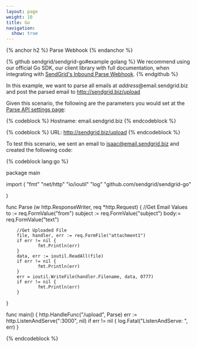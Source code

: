```yaml
---
layout: page
weight: 10
title: Go
navigation:
  show: true
---
```


{% anchor h2 %}
Parse Webhook
{% endanchor %}

{% github sendgrid/sendgrid-go#example golang %}
We recommend using our official Go SDK, our client library with full documentation, when integrating with <a href="https://github.com/sendgrid/sendgrid-go/tree/master/helpers/inbound">SendGrid's Inbound Parse Webhook</a>.
{% endgithub %}

In this example, we want to parse all emails at *address*@email.sendgrid.biz and post the parsed email to http://sendgrid.biz/upload

Given this scenario, the following are the parameters you would set at the [Parse API settings page]({{site.site_url}}/developer/reply):

{% codeblock %}
Hostname: email.sendgrid.biz
{% endcodeblock %}

{% codeblock %}
URL: http://sendgrid.biz/upload
{% endcodeblock %}

 To test this scenario, we sent an email to isaac@email.sendgrid.biz and created the following code:

{% codeblock lang:go %}

package main

import (
        "fmt"
        "net/http"
        "io/ioutil"
        "log"
        "github.com/sendgrid/sendgrid-go"

)

func Parse (w http.ResponseWriter, req *http.Request) {
        //Get Email Values
        to := req.FormValue("from")
        subject := req.FormValue("subject")
        body:= req.FormValue("text")

        //Get Uploaded File
        file, handler, err := req.FormFile("attachment1")
        if err != nil {
                fmt.Println(err)
        }
        data, err := ioutil.ReadAll(file)
        if err != nil {
                fmt.Println(err)
        }
        err = ioutil.WriteFile(handler.Filename, data, 0777)
        if err != nil {
                fmt.Println(err)
        }
}

func main() {
        http.HandleFunc("/upload", Parse)
        err := http.ListenAndServe(":3000", nil)
        if err != nil {
                log.Fatal("ListenAndServe: ", err)
        }

{% endcodeblock %}
